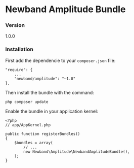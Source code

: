 # Newband Amplitude Bundle

### Version
1.0.0

### Installation

First add the dependencie to your `composer.json` file:

    "require": {
        ...
        "newband/amplitude": "~1.0"
    },

Then install the bundle with the command:

    php composer update

Enable the bundle in your application kernel:

    <?php
    // app/AppKernel.php

    public function registerBundles()
    {
        $bundles = array(
            // ...
            new Newband\Amplitude\NewbandAmplitudeBundle(),
        );
    }